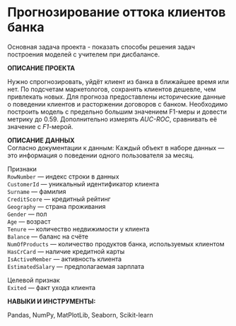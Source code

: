 # Прогнозирование оттока клиентов банка


Основная задача проекта - показать способы решения задач построения моделей с учителем при дисбалансе.

**ОПИСАНИЕ ПРОЕКТА**


Нужно спрогнозировать, уйдёт клиент из банка в ближайшее время или нет. По подсчетам маркетологов, сохранять клиентов дешевле, чем привлекать новых. Для прогноза предоставлены исторические данные о поведении клиентов и расторжении договоров с банком. Необходимо построить модель с предельно большим значением F1-меры и довести метрику до 0.59. Дополнительно измерять *AUC-ROC*, сравнивать её значение с *F1*-мерой.


**ОПИСАНИЕ ДАННЫХ**  
Согласно документации к данным:
Каждый объект в наборе данных — это информация о поведении одного пользователя за месяц.  

Признаки  
`RowNumber` — индекс строки в данных  
`CustomerId` — уникальный идентификатор клиента  
`Surname` — фамилия  
`CreditScore` — кредитный рейтинг  
`Geography` — страна проживания  
`Gender` — пол  
`Age` — возраст  
`Tenure` — количество недвижимости у клиента  
`Balance` — баланс на счёте  
`NumOfProducts` — количество продуктов банка, используемых клиентом  
`HasCrCard` — наличие кредитной карты  
`IsActiveMember` — активность клиента  
`EstimatedSalary` — предполагаемая зарплата  

Целевой признак  
`Exited` — факт ухода клиента


**НАВЫКИ И ИНСТРУМЕНТЫ:** 

Pandas, NumPy,  MatPlotLib, Seaborn, Scikit-learn


```python

```
